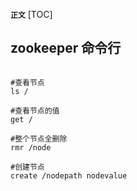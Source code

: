 **`正文`**
[TOC]

## zookeeper 命令行
```shell

#查看节点
ls /

#查看节点的值
get /

#整个节点全删除
rmr /node

#创建节点
create /nodepath nodevalue

```

